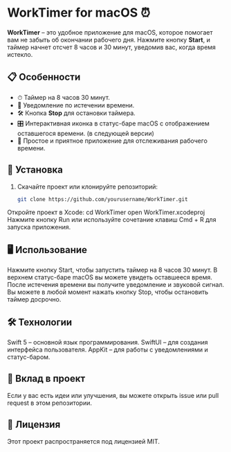 # WorkTimer for macOS ⏰

**WorkTimer** – это удобное приложение для macOS, которое помогает вам не забыть об окончании рабочего дня. Нажмите кнопку **Start**, и таймер начнет отсчет 8 часов и 30 минут, уведомив вас, когда время истекло.

## 📋 Особенности

- ⏱ Таймер на 8 часов 30 минут.
- 🔔 Уведомление по истечении времени.
- 🛠 Кнопка **Stop** для остановки таймера.
- 🎛 Интерактивная иконка в статус-баре macOS с отображением оставшегося времени. (в следующей версии)
- 🌙 Простое и приятное приложение для отслеживания рабочего времени.

## 🚀 Установка

1. Скачайте проект или клонируйте репозиторий:
   ```bash
   git clone https://github.com/yourusername/WorkTimer.git
Откройте проект в Xcode:
cd WorkTimer
open WorkTimer.xcodeproj
Нажмите кнопку Run или используйте сочетание клавиш Cmd + R для запуска приложения.
## 🖥 Использование

Нажмите кнопку Start, чтобы запустить таймер на 8 часов 30 минут.
В верхнем статус-баре macOS вы можете увидеть оставшееся время.
После истечения времени вы получите уведомление и звуковой сигнал.
Вы можете в любой момент нажать кнопку Stop, чтобы остановить таймер досрочно.
## 🛠 Технологии

Swift 5 – основной язык программирования.
SwiftUI – для создания интерфейса пользователя.
AppKit – для работы с уведомлениями и статус-баром.

## 🤝 Вклад в проект

Если у вас есть идеи или улучшения, вы можете открыть issue или pull request в этом репозитории.

## 📄 Лицензия

Этот проект распространяется под лицензией MIT.
